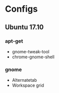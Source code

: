 # Configs

## Ubuntu 17.10

### apt-get

* gnome-tweak-tool
* chrome-gnome-shell

### gnome

* Alternatetab
* Workspace grid
